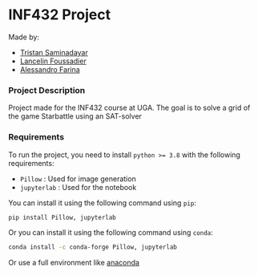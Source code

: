 INF432 Project
======

Made by:

- [Tristan Saminadayar](mailto:tristan.saminadayar@etu.univ-grenoble-alpes.fr)
- [Lancelin Foussadier](mailto:lancelin.foussadier@etu.univ-grenoble-alpes.fr)
- [Alessandro Farina](mailto:alessandro.farina@etu.univ-grenoble-alpes.fr)

### Project Description

Project made for the INF432 course at UGA.
The goal is to solve a grid of the game Starbattle using an SAT-solver

### Requirements

To run the project, you need to install `python >= 3.8`  with the following requirements:

- `Pillow` :  Used for image generation
- `jupyterlab` : Used for the notebook

You can install it using the following command using `pip`:

```sh
pip install Pillow, jupyterlab
```

Or you can install it using the following command using `conda`:

```sh
conda install -c conda-forge Pillow, jupyterlab
```

Or use a full environment like [anaconda](https://www.anaconda.com/download/)
